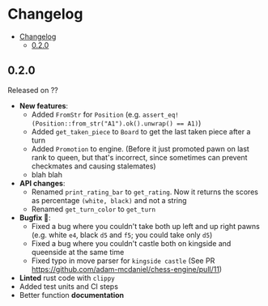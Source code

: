 # Changelog

- [Changelog](#changelog)
  - [0.2.0](#020)

## 0.2.0

Released on ??

- **New features**:
  - Added `FromStr` for `Position` (e.g. `assert_eq!(Position::from_str("A1").ok().unwrap() == A1)`)
  - Added `get_taken_piece` to `Board` to get the last taken piece after a turn
  - Added `Promotion` to engine. (Before it just promoted pawn on last rank to queen, but that's incorrect, since sometimes can prevent checkmates and causing stalemates)
  - blah blah
- **API changes**:
  - Renamed `print_rating_bar` to `get_rating`. Now it returns the scores as percentage `(white, black)` and not a string
  - Renamed `get_turn_color` to `get_turn`
- **Bugfix 🐛**:
  - Fixed a bug where you couldn't take both up left and up right pawns (e.g. white `e4`, black `d5` and `f5`; you could take only `d5`)
  - Fixed a bug where you couldn't castle both on kingside and queenside at the same time
  - Fixed typo in move parser for `kingside castle` (See PR <https://github.com/adam-mcdaniel/chess-engine/pull/11>)
- **Linted** rust code with `clippy`
- Added test units and CI steps
- Better function **documentation**
